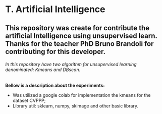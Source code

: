# T. Artificial Intelligence 

## This repository was create for contribute the artificial Intelligence using unsupervised learn. Thanks for the teacher PhD Bruno Brandoli for contributing for this developer.


###### In this repository have two algorithm for unsupervised learning denominated: Kmeans and DBscan.

**Bellow is a description about the experiments:**
- Was utilized a google colab for implementation the kmeans for the dataset CVPPP;
-  Library util: sklearn, numpy, skimage and other basic library.